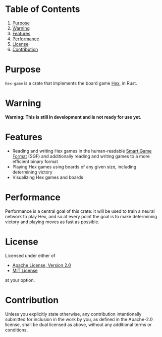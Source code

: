 
# Table of Contents

1.  [Purpose](#org49e64ee)
2.  [Warning](#org9ef7cb5)
3.  [Features](#org6d6a7d8)
4.  [Performance](#orgd63b357)
5.  [License](#orgc26c1cc)
6.  [Contribution](#org6a02328)


<a id="org49e64ee"></a>

# Purpose

`hex-game` is a crate that implements the board game [Hex](https://en.wikipedia.org/wiki/Hex_(board_game)), in Rust.


<a id="org9ef7cb5"></a>

# Warning

**Warning: This is still in development and is not ready for use yet.**


<a id="org6d6a7d8"></a>

# Features

-   Reading and writing Hex games in the human-readable [Smart Game Format](https://en.wikipedia.org/wiki/Smart_Game_Format) (SGF) and additionally
    reading and writing games to a more efficient binary format
-   Playing Hex games using boards of any given size, including determining victory
-   Visualizing Hex games and boards


<a id="orgd63b357"></a>

# Performance

Performance is a central goal of this crate: it will be used to train a neural network to play Hex,
and so at every point the goal is to make determining victory and playing moves as fast as possible.


<a id="orgc26c1cc"></a>

# License

Licensed under either of

-   [Apache License, Version 2.0](http://www.apache.org/licenses/LICENSE-2.0)
-   [MIT License](http://opensource.org/licenses/MIT)

at your option.


<a id="org6a02328"></a>

# Contribution

Unless you explicitly state otherwise, any contribution intentionally submitted
for inclusion in the work by you, as defined in the Apache-2.0 license, shall be
dual licensed as above, without any additional terms or conditions.

